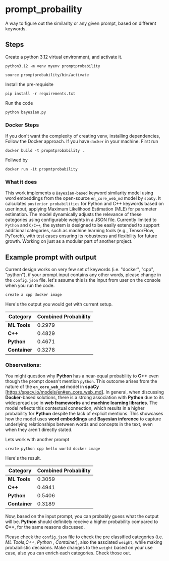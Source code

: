 # prompt_probaility
A way to figure out the similarity or any given prompt, based on different keywords.

## Steps
Create a python 3.12 virtual environment, and activate it.
```
python3.12 -m venv myenv promptprobability

source promptprobability/bin/activate
```


Install the pre-requisite
```
pip install -r requirements.txt
```

Run the code 

```
python bayesian.py
```
### Docker Steps
If you don't want the complexity of creating venv, installing dependencies, Follow the Docker approach. If you have `docker` in your machine. First run

```
docker build -t propmtprobability .
```
Follwed by 
```
docker run -it propmtprobability
```
### What it does
This work implements a `Bayesian-based` keyword similarity model using word embeddings from the open-source `en_core_web_md` model by `spaCy`. It calculates `posterior probabilities` for Python and C++ keywords based on user input, applying Maximum Likelihood Estimation (MLE) for parameter estimation. The model dynamically adjusts the relevance of these categories using configurable weights in a JSON file. Currently limited to `Python` and `C/C++`, the system is designed to be easily extended to support additional categories, such as machine learning tools (e.g., TensorFlow, PyTorch), with test cases ensuring its robustness and flexibility for future growth. Working on just as a modular part of another project.

## Example prompt with output
Current design works on very few set of keywords (i.e. "docker", "cpp", "python"), if your prompt input contains any other words, please change in the `config.json` file.
let's assume this is the input from user on the console when you run the code.
```
create a cpp docker image
```
Here's the output you would get with current setup.

| **Category**   | **Combined Probability** |
|----------------|--------------------------|
| **ML Tools**   | 0.2979                   |
| **C++**        | 0.4829                   |
| **Python**     | 0.4671                   |
| **Container**  | 0.3278                   |

### Observations:
You might question why **Python** has a near-equal probability to **C++** even though the prompt doesn't mention `python`. This outcome arises from the nature of the **`en_core_web_md`** model in **spaCy** [https://spacy.io/models/en#en_core_web_md]. In general, when discussing **Docker**-based solutions, there is a strong association with **Python** due to its widespread use in **web frameworks** and **machine learning libraries**.
The model reflects this contextual connection, which results in a higher probability for **Python** despite the lack of explicit mentions. This showcases how the model uses **word embeddings** and **Bayesian inference** to capture underlying relationships between words and concepts in the text, even when they aren't directly stated.

Lets work with another prompt
```
create python cpp hello world docker image
```
Here's the result.

| **Category**   | **Combined Probability** |
|----------------|--------------------------|
| **ML Tools**   | 0.3059                  |
| **C++**        | 0.4941                  |
| **Python**     | 0.5406                  |
| **Container**  | 0.3189                  |

Now, based on the input prompt, you can probably guess what the output will be. **Python** should definitely receive a higher probability compared to **C++**, for the same reasons discussed.

Please check the `config.json` file to check the pre classified categories (i.e. *ML Tools*,*C++*, *Python* , *Container*), also the assciated `weight`, while making probabilistic decisions. Make changes to the `weight` based on your use case, also you can enrich each categories. Check those out.  




